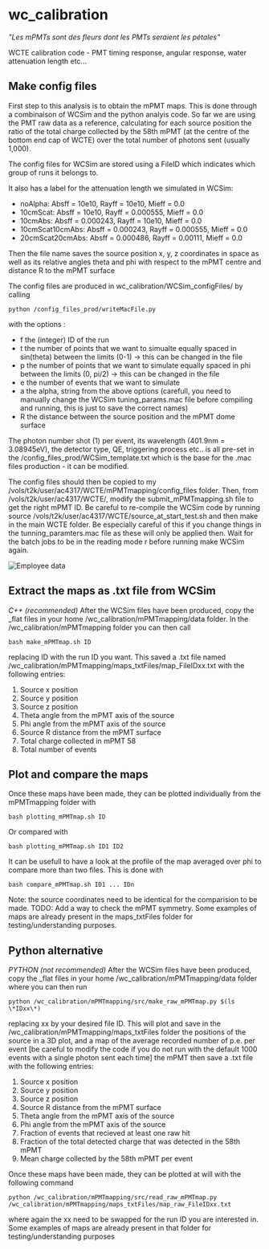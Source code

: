 # wc_calibration
_"Les mPMTs sont des fleurs dont les PMTs seraient les pétales"_

WCTE calibration code - PMT timing response, angular response, water attenuation length etc... 

## Make config files
First step to this analysis is to obtain the mPMT maps. This is done through a combinaison of WCSim and the python analyis code. So far we are using the PMT raw data as a reference, calculating for each source position the ratio of the total charge collected by the 58th mPMT (at the centre of the bottom end cap of WCTE) over the total number of photons sent (usually 1,000).

The config files for WCSim are stored using a FileID which indicates which group of runs it belongs to. 

It also has a label for the attenuation length we simulated in WCSim:
- noAlpha: Absff = 10e10, Rayff = 10e10, Mieff = 0.0
- 10cmScat: Absff = 10e10, Rayff = 0.000555, Mieff = 0.0
- 10cmAbs: Absff = 0.000243, Rayff = 10e10, Mieff = 0.0
- 10cmScat10cmAbs: Absff = 0.000243, Rayff = 0.000555, Mieff = 0.0
- 20cmScat20cmAbs: Absff = 0.000486, Rayff = 0.00111, Mieff = 0.0

Then the file name saves the source position x, y, z coordinates in space as well as its relative angles theta and phi with respect to the mPMT centre and distance R to the mPMT surface

The config files are produced in wc_calibration/WCSim_configFiles/ by calling 
```
python /config_files_prod/writeMacFile.py
```
with the options :

- f the (integer) ID of the run
- t the number of points that we want to simualte equally spaced in sin(theta) between the limits (0-1) -> this can be changed in the file
- p the number of points that we want to simulate equally spaced in phi between the limits (0, pi/2) -> this can be changed in the file
- e the number of events that we want to simulate
- a the alpha, string from the above options (carefull, you need to manually change the WCSim tuning_params.mac file before compiling and running, this is just to save the correct names)
- R the distance between the source position and the mPMT dome surface

The photon number shot (1) per event, its wavelength (401.9nm = 3.08945eV), the detector type, QE, triggering process etc.. is all pre-set in the /config_files_prod/WCSim_template.txt which is the base for the .mac files production - it can be modified.


The config files should then be copied to my /vols/t2k/user/ac4317/WCTE/mPMTmapping/config_files folder. 
Then, from /vols/t2k/user/ac4317/WCTE/, modify the submit_mPMTmapping.sh file to get the right mPMT ID. Be careful to re-compile the WCSim code by running source /vols/t2k/user/ac4317/WCTE/source_at_start_test.sh and then make in the main WCTE folder. Be especially careful of this if you change things in the tunning_paramters.mac file as these will only be applied then. Wait for the batch jobs to be in the reading mode r before running make WCSim again.

![Employee data](/wc_calibration/personnal-notes/Batch_submit_sketch.jpg?raw=true "batch submit method")

## Extract the maps as .txt file from WCSim 

*C++ (recommended)*
After the WCSim files have been produced, copy the \_flat files in your home /wc\_calibration/mPMTmapping/data folder. In the /wc_calibration/mPMTmapping folder you can then call 
```
bash make_mPMTmap.sh ID
```
replacing ID with the run ID you want. This saved a .txt file named /wc_calibration/mPMTmapping/maps\_txtFiles/map\_FileIDxx.txt with the following entries:

1. Source x position
2. Source y position
3. Source z position
4. Theta angle from the mPMT axis of the source
5. Phi angle from the mPMT axis of the source
6. Source R distance from the mPMT surface
7. Total charge collected in mPMT 58
8. Total number of events

## Plot and compare the maps


Once these maps have been made, they can be plotted individually from the mPMTmapping folder with 
```
bash plotting_mPMTmap.sh ID
```
Or compared with
```
bash plotting_mPMTmap.sh ID1 ID2
```
It can be usefull to have a look at the profile of the map averaged over phi to compare more than two files. This is done with
```
bash compare_mPMTmap.sh ID1 ... IDn 
```

Note: the source coordinates need to be identical for the comparision to be made. TODO: Add a way to check the mPMT symmetry. 
Some examples of maps are already present in the maps_txtFiles folder for testing/understanding purposes.


## Python alternative

*PYTHON (not recommended)*
After the WCSim files have been produced, copy the \_flat files in your home /wc_calibration/mPMTmapping/data folder where you can then run 
```
python /wc_calibration/mPMTmapping/src/make_raw_mPMTmap.py $(ls \*IDxx\*)
```
replacing xx by your desired file ID. This will plot and save in the /wc_calibration/mPMTmapping/maps_txtFiles folder the positions of the source in a 3D plot, and a map of the average recorded number of p.e. per event [be careful to modify the code if you do not run with the default 1000 events with a single photon sent each time] the mPMT then save a .txt file with the following entries:
1. Source x position
2. Source y position
3. Source z position
4. Source R distance from the mPMT surface
5. Theta angle from the mPMT axis of the source
6. Phi angle from the mPMT axis of the source
7. Fraction of events that recieved at least one raw hit
8. Fraction of the total detected charge that was detected in the 58th mPMT
9. Mean charge collected by the 58th mPMT per event

Once these maps have been made, they can be plotted at will with the following command 
```
python /wc_calibration/mPMTmapping/src/read_raw_mPMTmap.py /wc_calibration/mPMTmapping/maps_txtFiles/map_raw_FileIDxx.txt
```
where again the xx need to be swapped for the run ID you are interested in. Some examples of maps are already present in that folder for testing/understanding purposes


